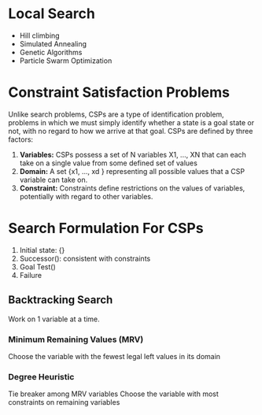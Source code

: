 # Local Search
- Hill climbing
- Simulated Annealing
- Genetic Algorithms
- Particle Swarm Optimization


# Constraint Satisfaction Problems
Unlike search problems, CSPs are a type of identification problem, problems in which we must simply identify whether a state is a goal state or not, with no regard to how we arrive at that goal. CSPs are defined by three factors:

1) **Variables:** CSPs possess a set of N variables X1, ..., XN that can each take on a single value from some defined set of values
2) **Domain:** A set {x1, ..., xd } representing all possible values that a CSP variable can take on.
3) **Constraint:** Constraints define restrictions on the values of variables, potentially with regard to other variables.



# Search Formulation For CSPs
1) Initial state: {}
2) Successor(): consistent with constraints
3) Goal Test()
4) Failure
## Backtracking Search
Work on 1 variable at a time.

### Minimum Remaining Values (MRV)
Choose the variable with the fewest legal left values in its domain

### Degree Heuristic
 Tie breaker among MRV variables
  Choose the variable with most constraints on remaining variables